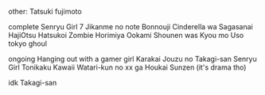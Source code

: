 other:
Tatsuki fujimoto



complete 
Senryu Girl
7 Jikanme no note
Bonnouji
Cinderella wa Sagasanai
HajiOtsu
Hatsukoi Zombie
Horimiya
Ookami Shounen was Kyou mo Uso 
tokyo ghoul

ongoing
Hanging out with a gamer girl
Karakai Jouzu no Takagi-san
Senryu Girl
Tonikaku Kawaii
Watari-kun no xx ga Houkai Sunzen (it's drama tho)

idk
Takagi-san

